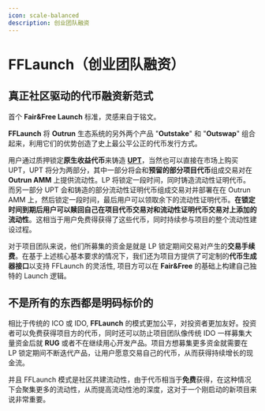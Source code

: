 ```yaml
---
icon: scale-balanced
description: 创业团队融资
---
```


# FFLaunch（创业团队融资）

## **真正社区驱动的代币融资新范式**

首个 **Fair\&Free Launch** 标准，灵感来自于铭文。

**FFLaunch** 将 **Outrun** 生态系统的另外两个产品 "**Outstake**" 和 "**Outswap**" 组合起来，利用它们的优势创造了史上最公平公正的代币发行方式。

用户通过质押锁定**原生收益代币**来铸造 [**UPT**](https://outrun.gitbook.io/doc/v/zh/outstake/yield-tokenization/pt)，当然也可以直接在市场上购买 UPT，UPT 将分为两部分，其中一部分将会和**预留的部分项目代币**组成交易对在 **Outrun AMM** 上提供流动性。LP 将锁定一段时间，同时铸造流动性证明代币。而另一部分 UPT 会和铸造的部分流动性证明代币组成交易对并部署在在 Outrun AMM 上，然后锁定一段时间，最后用户可以领取余下的流动性证明代币。**在锁定时间到期后用户可以赎回自己在项目代币交易对和流动性证明代币交易对上添加的流动性**。这相当于用户免费得获得了这些代币，同时持续参与项目的整个流动性建设过程。

对于项目团队来说，他们所募集的资金是就是 LP 锁定期间交易对产生的**交易手续费**。在基于上述核心基本要求的情况下，我们还为项目方提供了可定制的**代币生成器接口**以支持 FFLaunch 的灵活性, 项目方可以在 **Fair\&Free** 的基础上构建自己独特的 Launch 逻辑。

## **不是所有的东西都是明码标价的**

相比于传统的 ICO 或 IDO, **FFLaunch** 的模式更加公平，对投资者更加友好。投资者可以免费获得项目方的代币，同时还可以防止项目团队像传统 IDO 一样募集大量资金后就 **RUG** 或者不在继续用心开发产品。项目方想募集更多资金就需要在 LP 锁定期间不断迭代产品，让用户愿意交易自己的代币，从而获得持续增长的现金流。

并且 FFLaunch 模式是社区共建流动性，由于代币相当于**免费**获得，在这种情况下会聚集更多的流动性，从而提高流动性池的深度，这对于一个刚启动的新项目来说非常重要。
